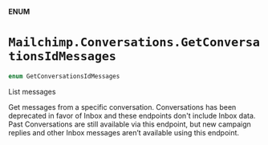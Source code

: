 **ENUM**

# `Mailchimp.Conversations.GetConversationsIdMessages`

```swift
enum GetConversationsIdMessages
```

List messages

Get messages from a specific conversation. Conversations has been deprecated in favor of Inbox and these endpoints don't include Inbox data. Past Conversations are still available via this endpoint, but new campaign replies and other Inbox messages aren’t available using this endpoint.
